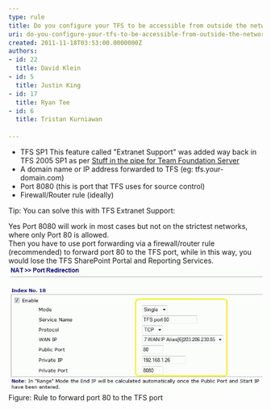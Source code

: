 ```yaml
---
type: rule
title: Do you configure your TFS to be accessible from outside the network?
uri: do-you-configure-your-tfs-to-be-accessible-from-outside-the-network
created: 2011-11-18T03:53:00.0000000Z
authors:
- id: 22
  title: David Klein
- id: 5
  title: Justin King
- id: 17
  title: Ryan Tee
- id: 6
  title: Tristan Kurniawan

---
```


 
- TFS SP1 
This feature called "Extranet Support" was added way back in TFS 2005 SP1 as per [Stuff in the pipe for Team Foundation Server](http://www.ssw.com.au/ssw/Redirect/StandardsRules/MSDNBlog.htm) ​
- A domain name or IP address forwarded to TFS (eg: tfs.your-domain.com)
- Port 8080 (this is port that TFS uses for source control)
- Firewall/Router rule (ideally)​

 
Tip: You can solve this with TFS Extranet Support:

Yes Port 8080 will work in most cases but not on the strictest networks, where only Port 80 is allowed.     
Then you have to use port forwarding via a firewall/router rule (recommended) to forward port 80 to the TFS port, while in this way, you would lose the TFS SharePoint Portal and Reporting Services.
![Rule to forward port 80 to the TFS port](tfs-firewall-rule-80.gif)Figure: Rule to forward port 80 to the TFS port 
